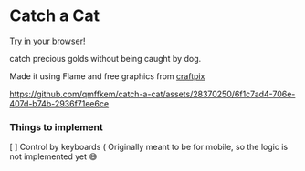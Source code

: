 # Catch a Cat

[Try in your browser!](https://qmffkem.github.io/catch_a_cat/)

catch precious golds without being caught by dog.

Made it using Flame and free graphics from [craftpix](https://craftpix.net/freebies/)

https://github.com/qmffkem/catch-a-cat/assets/28370250/6f1c7ad4-706e-407d-b74b-2936f71ee6ce


### Things to implement
[ ] Control by keyboards ( Originally meant to be for mobile, so the logic is not implemented yet 😅
